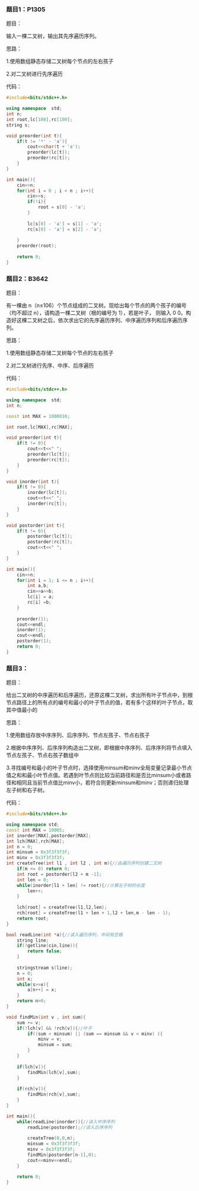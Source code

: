 ### 题目1：P1305

题目：

输入一棵二叉树，输出其先序遍历序列。



思路：

1.使用数组静态存储二叉树每个节点的左右孩子

2.对二叉树进行先序遍历



代码：

```c++
#include<bits/stdc++.h>

using namespace  std;
int n;
int root,lc[100],rc[100];
string s;

void preorder(int t){
	if(t != '*' - 'a'){
		cout<<char(t + 'a');
		preorder(lc[t]);
		preorder(rc[t]);
	}
}

int main(){
	cin>>n;
	for(int i = 0 ; i < n ; i++){
		cin>>s;
		if(!i){
			root = s[0] - 'a';
		}
		
		lc[s[0] - 'a'] = s[1] - 'a';
		rc[s[0] - 'a'] = s[2] - 'a';
		
	}
	preorder(root);
	
	return 0;
}
```





### 题目2：B3642

题目：

有一棵由 n（n≤106）个节点组成的二叉树。现给出每个节点的两个孩子的编号（均不超过 n），请构造一棵二叉树（根的编号为 1），若是叶子，
则输入 0 0。构造好这棵二叉树之后，依次求出它的先序遍历序列、中序遍历序列和后序遍历序列。



思路：

1.使用数组静态存储二叉树每个节点的左右孩子

2.对二叉树进行先序、中序、后序遍历



代码：

```c++
#include<bits/stdc++.h>

using namespace  std;
int n;

const int MAX = 1000010;

int root,lc[MAX],rc[MAX];

void preorder(int t){
	if(t != 0){
		cout<<t<<" ";
		preorder(lc[t]);
		preorder(rc[t]);
	}
}

void inorder(int t){
	if(t != 0){
		inorder(lc[t]);
		cout<<t<<" ";
		inorder(rc[t]);
	}
}

void postorder(int t){
	if(t != 0){
		postorder(lc[t]);
		postorder(rc[t]);
		cout<<t<<" ";
	}
}

int main(){
	cin>>n;
	for(int i = 1; i <= n ; i++){
		int a,b;
		cin>>a>>b;
		lc[i] = a;
		rc[i] =b;
	}
	
	preorder(1);
	cout<<endl;
	inorder(1);
	cout<<endl;
	postorder(1);
	return 0;
}
```





### 题目3：

题目：

给出二叉树的中序遍历和后序遍历，还原这棵二叉树，求出所有叶子节点中，到根节点路径上的所有点的编号和最小的叶子节点的值，若有多个这样的叶子节点，取其中值最小的



思路：

1.使用数组存放中序序列、后序序列、节点左孩子、节点右孩子

2.根据中序序列、后序序列构造出二叉树，即根据中序序列、后序序列将节点填入节点左孩子、节点右孩子数组中

3.寻找编号和最小的叶子节点时，选择使用minsum和minv全局变量记录最小节点值之和和最小叶节点值。若遇到叶节点则比较当前路径和是否比minsum小或者路径和相同且当前节点值比minv小，若符合则更新minsum和minv；否则递归处理左子树和右子树。



代码：

```c++
#include<bits/stdc++.h>

using namespace std;
const int MAX = 10005;
int inorder[MAX],postorder[MAX];
int lch[MAX],rch[MAX];
int n = 0;
int minsum = 0x3f3f3f3f;
int minv = 0x3f3f3f3f;
int createTree(int l1 , int l2 , int m){//由遍历序列创建二叉树
	if(m <= 0) return 0;
	int root = postorder[l2 + m -1];
	int len = 0;
	while(inorder[l1 + len] != root){//计算左子树的长度
		len++;
	}
	
	lch[root] = createTree(l1,l2,len);
	rch[root] = createTree(l1 + len + 1,l2 + len,m - len - 1);
	return root;
}

bool readLine(int *a){//读入遍历序列，中间有空格
	string line;
	if(!getline(cin,line)){
		return false;
	}
	
	stringstream s(line);
	n = 0;
	int x;
	while(s>>x){
		a[n++] = x;
	}
	return n>0;
}

void findMin(int v , int sum){
	sum += v;
	if(!lch[v] && !rch[v]){//叶子
		if((sum < minsum) || (sum == minsum && v < minv) ){
			minv = v;
			minsum = sum;
		}
	}
	
	if(lch[v]){
		findMin(lch[v],sum);
	}
	
	if(rch[v]){
		findMin(rch[v],sum);
	}
}

int main(){
	while(readLine(inorder)){//读入中序序列
		readLine(postorder);//读入后序序列
		
		createTree(0,0,n);
		minsum = 0x3f3f3f3f;
		minv = 0x3f3f3f3f;
		findMin(postorder[n-1],0);
		cout<<minv<<endl;
	}
	
	return 0;
}
```

